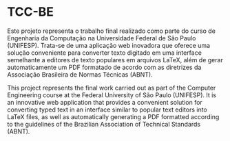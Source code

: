# TCC-BE
Este projeto representa o trabalho final realizado como parte do curso de Engenharia da Computação na Universidade Federal de São Paulo (UNIFESP). Trata-se de uma aplicação web inovadora que oferece uma solução conveniente para converter texto digitado em uma interface semelhante a editores de texto populares em arquivos LaTeX, além de gerar automaticamente um PDF formatado de acordo com as diretrizes da Associação Brasileira de Normas Técnicas (ABNT).


This project represents the final work carried out as part of the Computer Engineering course at the Federal University of São Paulo (UNIFESP). It is an innovative web application that provides a convenient solution for converting typed text in an interface similar to popular text editors into LaTeX files, as well as automatically generating a PDF formatted according to the guidelines of the Brazilian Association of Technical Standards (ABNT).
